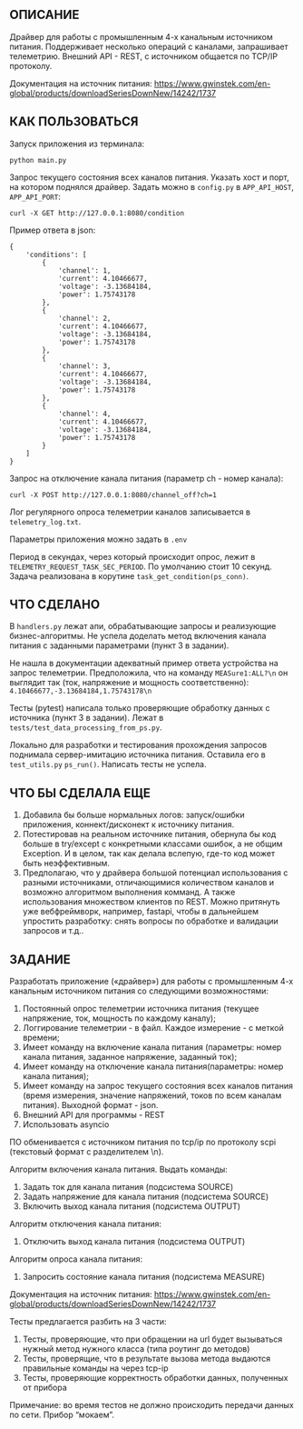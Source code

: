 ОПИСАНИЕ
-------------------------
Драйвер для работы с промышленным 4-х канальным источником питания.
Поддерживает несколько операций с каналами, запрашивает телеметрию. Внешний API - REST, с источником общается по TCP/IP протоколу.

Документация на источник питания: https://www.gwinstek.com/en-global/products/downloadSeriesDownNew/14242/1737


КАК ПОЛЬЗОВАТЬСЯ
-------------------------

Запуск приложения из терминала:

`python main.py`

Запрос текущего состояния всех каналов питания. 
Указать хост и порт, на котором поднялся драйвер. Задать можно в `config.py` в `APP_API_HOST`, `APP_API_PORT`:

`curl -X GET http://127.0.0.1:8080/condition`

Пример ответа в json:
```
{
    'conditions': [
        {
            'channel': 1,
            'current': 4.10466677,
            'voltage': -3.13684184,
            'power': 1.75743178
        },
        {
            'channel': 2,
            'current': 4.10466677,
            'voltage': -3.13684184,
            'power': 1.75743178
        },
        {
            'channel': 3,
            'current': 4.10466677,
            'voltage': -3.13684184,
            'power': 1.75743178
        },
        {
            'channel': 4,
            'current': 4.10466677,
            'voltage': -3.13684184,
            'power': 1.75743178
        }
    ]
}
```

Запрос на отключение канала питания (параметр ch - номер канала): 

`curl -X POST http://127.0.0.1:8080/channel_off?ch=1`

Лог регулярного опроса телеметрии каналов записывается в `telemetry_log.txt`.

Параметры приложения можно задать в `.env`

Период в секундах, через который происходит опрос, лежит в `TELEMETRY_REQUEST_TASK_SEC_PERIOD`. По умолчанию стоит 10 секунд.
Задача реализована в корутине `task_get_condition(ps_conn)`.

ЧТО СДЕЛАНО
-------------------------

В `handlers.py` лежат апи, обрабатывающие запросы и реализующие бизнес-алгоритмы.
Не успела доделать метод включения канала питания с заданными параметрами (пункт 3 в задании).

Не нашла в документации адекватный пример ответа устройства на запрос телеметрии.
Предположила, что на команду 
`MEASure1:ALL?\n`
он выглядит так (ток, напряжение и мощность соответственно):
`4.10466677,-3.13684184,1.75743178\n`

Тесты (pytest) написала только проверяющие обработку данных с источника (пункт 3 в задании). Лежат в `tests/test_data_processing_from_ps.py`.

Локально для разработки и тестирования прохождения запросов поднимала сервер-имитацию источника питания. Оставила его в `test_utils.py` `ps_run()`.
Написать тесты не успела.

ЧТО БЫ СДЕЛАЛА ЕЩЕ
-------------------------

1. Добавила бы больше нормальных логов: запуск/ошибки приложения, коннект/дисконект к источнику питания.
2. Потестировав на реальном источнике питания, обернула бы код больше в try/except с конкретными классами ошибок, а не общим Exception. 
И в целом, так как делала вслепую, где-то код может быть неэффективным.
3. Предполагаю, что у драйвера большой потенциал использования с разными источниками, отличающимися количеством каналов и возможно алгоритмом выполнения комманд. А также использования множеством клиентов по REST. Можно притянуть уже вебфреймворк, например, fastapi, чтобы в дальнейшем упростить разработку: снять вопросы по обработке и валидации запросов и т.д.. 

ЗАДАНИЕ
-------------------------

Разработать приложение («драйвер») для работы с промышленным 4-х канальным источником питания со следующими возможностями:

1. Постоянный опрос телеметрии источника питания (текущее напряжение, ток, мощность по каждому каналу);
2. Логгирование телеметрии - в файл. Каждое измерение - с меткой времени;
3. Имеет команду на включение канала питания (параметры: номер канала питания, заданное напряжение, заданный ток);
4. Имеет команду на отключение канала питания(параметры: номер канала питания);
5. Имеет команду на запрос текущего состояния всех каналов питания (время измерения, значение напряжений, токов по всем каналам питания). Выходной формат - json.
6. Внешний API для программы - REST
7. Использовать asyncio

ПО обменивается с источником питания по tcp/ip по протоколу scpi (текстовый формат с разделителем \n).

Алгоритм включения канала питания. Выдать команды:
1. Задать ток для канала питания (подсистема SOURCE)
2. Задать напряжение для канала питания (подсистема SOURCE)
3. Включить выход канала питания (подсистема OUTPUT)

Алгоритм отключения канала питания:
1. Отключить выход канала питания (подсистема OUTPUT)

Алгоритм опроса канала питания:
1. Запросить состояние канала питания (подсистема MEASURE)

Документация на источник питания: https://www.gwinstek.com/en-global/products/downloadSeriesDownNew/14242/1737

Тесты предлагается разбить на 3 части:
1. Тесты, проверяющие, что при обращении на url будет вызываться нужный метод нужного класса (типа роутинг до методов)
2. Тесты, проверящие, что в результате вызова метода выдаются правильные команды на через tcp-ip
3. Тесты, проверяющие корректность обработки данных, полученных от прибора

Примечание: во время тестов не должно происходить передачи данных по сети. Прибор “мокаем”.
